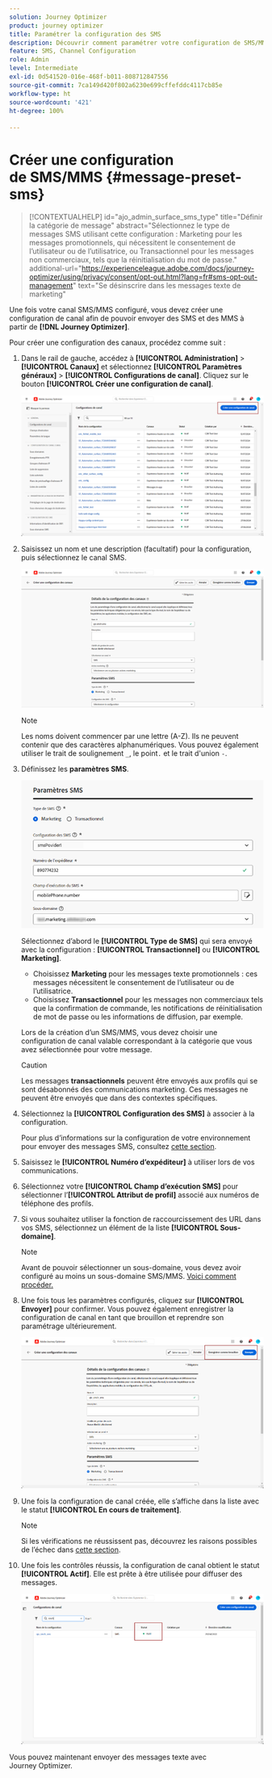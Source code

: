 ```yaml
---
solution: Journey Optimizer
product: journey optimizer
title: Paramétrer la configuration des SMS
description: Découvrir comment paramétrer votre configuration de SMS/MMS pour envoyer des messages SMS avec Journey Optimizer
feature: SMS, Channel Configuration
role: Admin
level: Intermediate
exl-id: 0d541520-016e-468f-b011-808712847556
source-git-commit: 7ca149d420f802a6230e699cffefddc4117cb85e
workflow-type: ht
source-wordcount: '421'
ht-degree: 100%

---
```


# Créer une configuration de SMS/MMS {#message-preset-sms}

>[!CONTEXTUALHELP]
>id="ajo_admin_surface_sms_type"
>title="Définir la catégorie de message"
>abstract="Sélectionnez le type de messages SMS utilisant cette configuration : Marketing pour les messages promotionnels, qui nécessitent le consentement de l’utilisateur ou de l’utilisatrice, ou Transactionnel pour les messages non commerciaux, tels que la réinitialisation du mot de passe."
>additional-url="https://experienceleague.adobe.com/docs/journey-optimizer/using/privacy/consent/opt-out.html?lang=fr#sms-opt-out-management" text="Se désinscrire dans les messages texte de marketing"

Une fois votre canal SMS/MMS configuré, vous devez créer une configuration de canal afin de pouvoir envoyer des SMS et des MMS à partir de **[!DNL Journey Optimizer]**.

Pour créer une configuration des canaux, procédez comme suit :

1. Dans le rail de gauche, accédez à **[!UICONTROL Administration]** > **[!UICONTROL Canaux]** et sélectionnez **[!UICONTROL Paramètres généraux]** > **[!UICONTROL Configurations de canal]**. Cliquez sur le bouton **[!UICONTROL Créer une configuration de canal]**.

   ![](assets/preset-create.png)

1. Saisissez un nom et une description (facultatif) pour la configuration, puis sélectionnez le canal SMS.

   ![](assets/sms-create-surface.png)

   >[!NOTE]
   >
   > Les noms doivent commencer par une lettre (A-Z). Ils ne peuvent contenir que des caractères alphanumériques. Vous pouvez également utiliser le trait de soulignement `_`, le point`.` et le trait d&#39;union `-`.

1. Définissez les **paramètres SMS**.

   ![](assets/sms-surface-settings.png)

   Sélectionnez d’abord le **[!UICONTROL Type de SMS]** qui sera envoyé avec la configuration : **[!UICONTROL Transactionnel]** ou **[!UICONTROL Marketing]**.

   * Choisissez **Marketing** pour les messages texte promotionnels : ces messages nécessitent le consentement de l’utilisateur ou de l’utilisatrice.
   * Choisissez **Transactionnel** pour les messages non commerciaux tels que la confirmation de commande, les notifications de réinitialisation de mot de passe ou les informations de diffusion, par exemple.

   Lors de la création d’un SMS/MMS, vous devez choisir une configuration de canal valable correspondant à la catégorie que vous avez sélectionnée pour votre message.

   >[!CAUTION]
   >
   >Les messages **transactionnels** peuvent être envoyés aux profils qui se sont désabonnés des communications marketing. Ces messages ne peuvent être envoyés que dans des contextes spécifiques.

1. Sélectionnez la **[!UICONTROL Configuration des SMS]** à associer à la configuration.

   Pour plus dʼinformations sur la configuration de votre environnement pour envoyer des messages SMS, consultez [cette section](#create-api).

1. Saisissez le **[!UICONTROL Numéro dʼexpéditeur]** à utiliser lors de vos communications.

1. Sélectionnez votre **[!UICONTROL Champ d’exécution SMS]** pour sélectionner l’**[!UICONTROL Attribut de profil]** associé aux numéros de téléphone des profils.

1. Si vous souhaitez utiliser la fonction de raccourcissement des URL dans vos SMS, sélectionnez un élément de la liste **[!UICONTROL Sous-domaine]**.

   >[!NOTE]
   >
   >Avant de pouvoir sélectionner un sous-domaine, vous devez avoir configuré au moins un sous-domaine SMS/MMS. [Voici comment procéder.](sms-subdomains.md)

1. Une fois tous les paramètres configurés, cliquez sur **[!UICONTROL Envoyer]** pour confirmer. Vous pouvez également enregistrer la configuration de canal en tant que brouillon et reprendre son paramétrage ultérieurement.

   ![](assets/sms-submit-surface.png)

1. Une fois la configuration de canal créée, elle s’affiche dans la liste avec le statut **[!UICONTROL En cours de traitement]**.

   >[!NOTE]
   >
   >Si les vérifications ne réussissent pas, découvrez les raisons possibles de l’échec dans [cette section](../configuration/channel-surfaces.md).

1. Une fois les contrôles réussis, la configuration de canal obtient le statut **[!UICONTROL Actif]**. Elle est prête à être utilisée pour diffuser des messages.

   ![](assets/preset-active.png)

Vous pouvez maintenant envoyer des messages texte avec Journey Optimizer.
